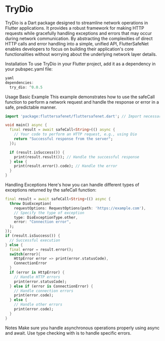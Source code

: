 # TryDio
TryDio is a Dart package designed to streamline network operations in Flutter applications. It provides a robust framework for making HTTP requests while gracefully handling exceptions and errors that may occur during network communication. By abstracting the complexities of direct HTTP calls and error handling into a simple, unified API, FlutterSafeNet enables developers to focus on building their application's core functionalities without worrying about the underlying network layer details.

Installation
To use TryDio in your Flutter project, add it as a dependency in your pubspec.yaml file:

``` dart
yaml
dependencies:
  try_dio: ^0.0.5
```
Usage
Basic Example
This example demonstrates how to use the safeCall function to perform a network request and handle the response or error in a safe, predictable manner.

```dart
import 'package:fluttersafenet/fluttersafenet.dart'; // Import necessary modules

void main() async {
  final result = await safeCall<String>(() async {
    // Your code to perform an HTTP request, e.g., using Dio
    return "Successful response from the server";
  });

  if (result.isSuccess()) {
    print(result.result()); // Handle the successful response
  } else {
    print(result.error().code); // Handle the error
  }
}
```
Handling Exceptions
Here's how you can handle different types of exceptions returned by the safeCall function:

```dart
final result = await safeCall<String>(() async {
  throw DioException(
    requestOptions: RequestOptions(path: 'https://example.com'),
    // Specify the type of exception
    type: DioExceptionType.other,
    error: "Connection error",
  );
});
if (result.isSuccess()) {
  // Successful execution
} else {
  final error = result.error();
  switch(error){
    HttpError error => print(error.statusCode),
    ConnectionError 
  }
  if (error is HttpError) {
    // Handle HTTP errors
    print(error.statusCode);
  } else if (error is ConnectionError) {
    // Handle connection errors
    print(error.code);
  } else {
    // Handle other errors
    print(error.code);
  }
}
```
Notes
Make sure you handle asynchronous operations properly using async and await.
Use type checking with is to handle specific errors.
